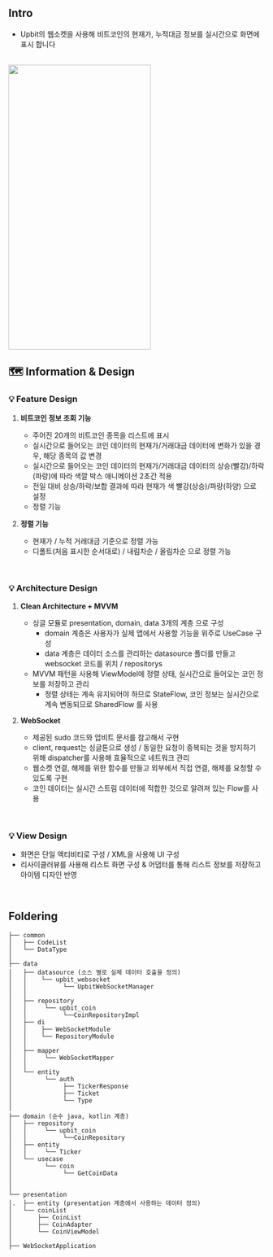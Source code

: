 ## Intro
- Upbit의 웹소켓을 사용해 비트코인의 현재가, 누적대금 정보를 실시간으로 화면에 표시 합니다
</br>
<img src="https://github.com/user-attachments/assets/048be972-aae6-40e6-9741-f02b812af9ce" width="280" height="560">



## 🗺️ Information & Design

### 💡 Feature Design
1. **비트코인 정보 조회 기능**
   - 주어진 20개의 비트코인 종목을 리스트에 표시 
   - 실시간으로 들어오는 코인 데이터의 현재가/거래대금 데이터에 변화가 있을 경우, 해당 종목의 값 변경 
   - 실시간으로 들어오는 코인 데이터의 현재가/거래대금 데이터의 상승(빨강)/하락(파랑)에 따라 색깔 박스 애니메이션 2초간 적용
   - 전일 대비 상승/하락/보합 결과에 따라 현재가 색 빨강(상승)/파랑(하양) 으로 설정
   - 정렬 기능 

2. **정렬 기능**
   - 현재가 / 누적 거래대금 기준으로 정렬 가능
   - 디폴트(처음 표시한 순서대로) / 내림차순 / 올림차순 으로 정렬 가능

</br>

### 💡 Architecture Design

1. **Clean Architecture + MVVM**
   - 싱글 모듈로 presentation, domain, data 3개의 계층 으로 구성
     - domain 계층은 사용자가 실제 앱에서 사용할 기능을 위주로 UseCase 구성
     - data 계층은 데이터 소스를 관리하는 datasource 폴더를 만들고 websocket 코드를 위치 / repositorys
   - MVVM 패턴을 사용해 ViewModel에 정렬 상태, 실시간으로 들어오는 코인 정보를 저장하고 관리
     - 정렬 상테는 계속 유지되어야 하므로 StateFlow, 코인 정보는 실시간으로 계속 변동되므로 SharedFlow 를 사용

2. **WebSocket**
   - 제공된 sudo 코드와 업비트 문서를 참고해서 구현
   - client, request는 싱글톤으로 생성 / 동일한 요청이 중복되는 것을 방지하기 위해 dispatcher를 사용해 효율적으로 네트워크 관리
   - 웹소켓 연결, 해제를 위한 함수를 만들고 외부에서 직접 연결, 해제를 요청할 수 있도록 구현
   - 코인 데이터는 실시간 스트림 데이터에 적합한 것으로 알려져 있는 Flow를 사용
   

</br>

### 💡 View Design
- 화면은 단일 액티비티로 구성 / XML을 사용해 UI 구성
- 리사이클러뷰를 사용해 리스트 화면 구성 & 어댑터를 통해 리스트 정보를 저장하고 아이템 디자인 반영

</br>

## Foldering
```
├── common
│   ├── CodeList
│   └── DataType 
│
├── data 
│   ├── datasource (소스 별로 실제 데이터 호출을 정의)
│   │    └── upbit_websocket
│   │          └── UpbitWebSocketManager
│   │
│   ├── repository 
│   │     └── upbit_coin 
│   │          └──CoinRepositoryImpl
│   ├── di
│   │    ├── WebSocketModule
│   │    └── RepositoryModule 
│   │
│   ├── mapper
│   │     └── WebSocketMapper
│   │
│   └── entity
│         └── auth
│              ├── TickerResponse
│              ├── Ticket
│              └── Type
│
├── domain (순수 java, kotlin 계층)
│   ├── repository 
│   │     └── upbit_coin 
│   │          └──CoinRepository
│   ├── entity 
│   │     └── Ticker
│   └── usecase 
│         └── coin 
│              └── GetCoinData
│
│
└── presentation 
│.  ├── entity (presentation 계층에서 사용하는 데이터 정의)
│   └── coinList 
│       ├── CoinList 
│       ├── CoinAdapter
│       └── CoinViewModel
│
├── WebSocketApplication
```
